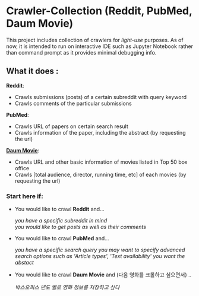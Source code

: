# Crawler-Collection (Reddit, PubMed, Daum Movie)

This project includes collection of crawlers for _light-use_ purposes. 
As of now, it is intended to run on interactive IDE such as Jupyter Notebook rather than command prompt as it provides 
minimal debugging info.

## What it does :

__Reddit__: 
* Crawls submissions (posts) of a certain subreddit with query keyword
* Crawls comments of the particular submissions 
  
__PubMed__:
* Crawls URL of papers on certain search result
* Crawls information of the paper, including the abstract (by requesting the url) 

[__Daum Movie__](http://movie.daum.net):
* Crawls URL and other basic information of movies listed in Top 50 box office 
* Crawls [total audience, director, running time, etc] of each movies (by requesting the url)

### Start here if:
* You would like to crawl __Reddit__ and...

   _you have a specific subreddit in mind_  
   _you would like to get posts as well as their comments_
 
 * You would like to crawl __PubMed__ and... 
 
   _you have a specific search query_
   _you may want to specify advanced search options such as 'Article types', 'Text availability'_
   _you want the abstact_
 
 * You would like to crawl __Daum Movie__ and (다음 영화를 크롤하고 싶으면서) .. 
 
   _박스오피스 년도 별로 영화 정보를 저장하고 싶다_
  

